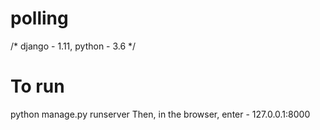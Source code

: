 # polling
/*
django - 1.11, 
python - 3.6
*/
# To run
python manage.py runserver
Then, in the browser, enter - 127.0.0.1:8000
